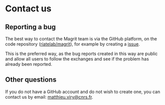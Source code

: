 # Contact us

## Reporting a bug

The best way to contact the Magrit team is via the GitHub platform, on the code
repository ([riatelab/magrit](https://github.com/riatelab/magrit)), for example by creating a
[issue](https://github.com/riatelab/magrit/issues).

This is the preferred way, as the bug reports created in this way are public and allow all users to follow the exchanges and see if the problem has already been reported.

## Other questions

If you do not have a GitHub account and do not wish to create one, you can contact us by email:
[matthieu.viry@cnrs.fr](mailto:matthieu.viry@cnrs.fr).